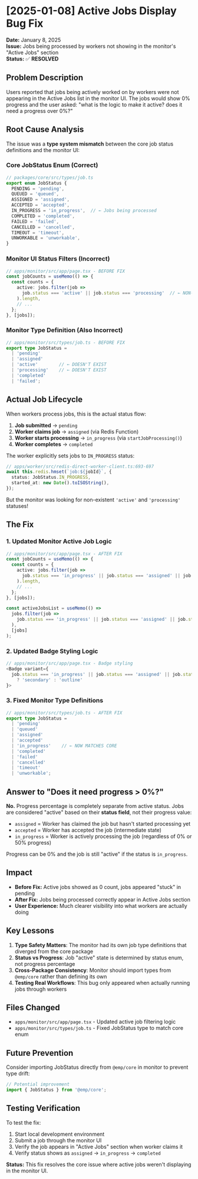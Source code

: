 # [2025-01-08] Active Jobs Display Bug Fix

**Date:** January 8, 2025  
**Issue:** Jobs being processed by workers not showing in the monitor's "Active Jobs" section  
**Status:** ✅ **RESOLVED**

## Problem Description

Users reported that jobs being actively worked on by workers were not appearing in the Active Jobs list in the monitor UI. The jobs would show 0% progress and the user asked: "what is the logic to make it active? does it need a progress over 0%?"

## Root Cause Analysis

The issue was a **type system mismatch** between the core job status definitions and the monitor UI:

### Core JobStatus Enum (Correct)
```typescript
// packages/core/src/types/job.ts
export enum JobStatus {
  PENDING = 'pending',
  QUEUED = 'queued', 
  ASSIGNED = 'assigned',
  ACCEPTED = 'accepted',
  IN_PROGRESS = 'in_progress',  // ← Jobs being processed
  COMPLETED = 'completed',
  FAILED = 'failed',
  CANCELLED = 'cancelled',
  TIMEOUT = 'timeout',
  UNWORKABLE = 'unworkable',
}
```

### Monitor UI Status Filters (Incorrect)
```typescript
// apps/monitor/src/app/page.tsx - BEFORE FIX
const jobCounts = useMemo(() => {
  const counts = {
    active: jobs.filter(job => 
      job.status === 'active' || job.status === 'processing'  // ← NON-EXISTENT STATUSES!
    ).length,
    // ...
  };
}, [jobs]);
```

### Monitor Type Definition (Also Incorrect)
```typescript
// apps/monitor/src/types/job.ts - BEFORE FIX
export type JobStatus = 
  | 'pending' 
  | 'assigned' 
  | 'active'        // ← DOESN'T EXIST
  | 'processing'    // ← DOESN'T EXIST
  | 'completed' 
  | 'failed';
```

## Actual Job Lifecycle

When workers process jobs, this is the actual status flow:

1. **Job submitted** → `pending`
2. **Worker claims job** → `assigned` (via Redis Function)
3. **Worker starts processing** → `in_progress` (via `startJobProcessing()`)
4. **Worker completes** → `completed`

The worker explicitly sets jobs to `IN_PROGRESS` status:

```typescript
// apps/worker/src/redis-direct-worker-client.ts:693-697
await this.redis.hmset(`job:${jobId}`, {
  status: JobStatus.IN_PROGRESS,
  started_at: new Date().toISOString(),
});
```

But the monitor was looking for non-existent `'active'` and `'processing'` statuses!

## The Fix

### 1. Updated Monitor Active Job Logic
```typescript
// apps/monitor/src/app/page.tsx - AFTER FIX
const jobCounts = useMemo(() => {
  const counts = {
    active: jobs.filter(job => 
      job.status === 'in_progress' || job.status === 'assigned' || job.status === 'accepted'
    ).length,
    // ...
  };
}, [jobs]);

const activeJobsList = useMemo(() => 
  jobs.filter(job => 
    job.status === 'in_progress' || job.status === 'assigned' || job.status === 'accepted'
  ),
  [jobs]
);
```

### 2. Updated Badge Styling Logic
```typescript
// apps/monitor/src/app/page.tsx - Badge styling
<Badge variant={
  job.status === 'in_progress' || job.status === 'assigned' || job.status === 'accepted' 
    ? 'secondary' : 'outline'
}>
```

### 3. Fixed Monitor Type Definitions
```typescript
// apps/monitor/src/types/job.ts - AFTER FIX  
export type JobStatus = 
  | 'pending' 
  | 'queued'
  | 'assigned' 
  | 'accepted'
  | 'in_progress'    // ← NOW MATCHES CORE
  | 'completed' 
  | 'failed' 
  | 'cancelled' 
  | 'timeout'
  | 'unworkable';
```

## Answer to "Does it need progress > 0%?"

**No.** Progress percentage is completely separate from active status. Jobs are considered "active" based on their **status field**, not their progress value:

- `assigned` = Worker has claimed the job but hasn't started processing yet
- `accepted` = Worker has accepted the job (intermediate state) 
- `in_progress` = Worker is actively processing the job (regardless of 0% or 50% progress)

Progress can be 0% and the job is still "active" if the status is `in_progress`.

## Impact

- **Before Fix:** Active jobs showed as 0 count, jobs appeared "stuck" in pending
- **After Fix:** Jobs being processed correctly appear in Active Jobs section
- **User Experience:** Much clearer visibility into what workers are actually doing

## Key Lessons

1. **Type Safety Matters**: The monitor had its own job type definitions that diverged from the core package
2. **Status vs Progress**: Job "active" state is determined by status enum, not progress percentage
3. **Cross-Package Consistency**: Monitor should import types from `@emp/core` rather than defining its own
4. **Testing Real Workflows**: This bug only appeared when actually running jobs through workers

## Files Changed

- `apps/monitor/src/app/page.tsx` - Updated active job filtering logic
- `apps/monitor/src/types/job.ts` - Fixed JobStatus type to match core enum

## Future Prevention

Consider importing JobStatus directly from `@emp/core` in monitor to prevent type drift:

```typescript
// Potential improvement
import { JobStatus } from '@emp/core';
```

## Testing Verification

To test the fix:
1. Start local development environment
2. Submit a job through the monitor UI
3. Verify the job appears in "Active Jobs" section when worker claims it
4. Verify status shows as `assigned` → `in_progress` → `completed`

**Status:** This fix resolves the core issue where active jobs weren't displaying in the monitor UI.